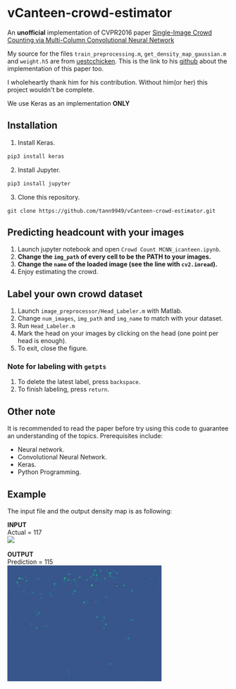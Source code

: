 # vCanteen-crowd-estimator

An **unofficial** implementation of CVPR2016 paper [Single-Image Crowd Counting via Multi-Column Convolutional Neural Network](https://www.cv-foundation.org/openaccess/content_cvpr_2016/papers/Zhang_Single-Image_Crowd_Counting_CVPR_2016_paper.pdf)

My source for the files `train_preprocessing.m`, `get_density_map_gaussian.m`  and `weight.h5` are from [uestcchicken](https://github.com/uestcchicken). This is the link to his [github](https://github.com/uestcchicken/crowd-counting-MCNN) about the implementation of this paper too.

I wholeheartly thank him for his contribution. Without him(or her) this project wouldn't be complete.

We use Keras as an implementation **ONLY**

## Installation
1. Install Keras. 
```sh
pip3 install keras
```
2. Install Jupyter. 
```sh
pip3 install jupyter
```
3. Clone this repository. 
```
git clone https://github.com/tann9949/vCanteen-crowd-estimator.git
```

## Predicting headcount with your images
1. Launch jupyter notebook and open `Crowd Count MCNN_icanteen.ipynb`.
2. **Change the `img_path` of every cell to be the PATH to your images.**
3. **Change the `name` of the loaded image (see the line with `cv2.imread`).**
4. Enjoy estimating the crowd.

## Label your own crowd dataset
1. Launch `image_preprocessor/Head_Labeler.m` with Matlab.
2. Change `num_images`, `img_path` and `img_name` to match with your dataset.
3. Run `Head_Labeler.m`
4. Mark the head on your images by clicking on the head (one point per head is enough).
5. To exit, close the figure.

### Note for labeling with `getpts`
1. To delete the latest label, press `backspace`.
2. To finish labeling, press `return`.

## Other note
It is recommended to read the paper before try using this code to guarantee an understanding of the topics.
Prerequisites include: 
- Neural network.
- Convolutional Neural Network.
- Keras.
- Python Programming.

## Example
The input file and the output density map is as following:

**INPUT**<br>
Actual = 117<br>
<img src="/icanteen_img/test/IMG_33.jpg" width="350">

**OUTPUT**<br>
Prediction = 115<br>
<img src="/icanteen_heat/heat_test_3.png" width="350">

